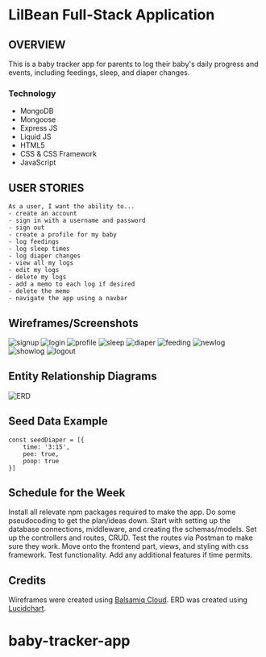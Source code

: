 # LilBean Full-Stack Application

## OVERVIEW

This is a baby tracker app for parents to log their baby's daily progress and events, including feedings, sleep, and diaper changes.

### Technology
- MongoDB
- Mongoose
- Express JS
- Liquid JS
- HTML5
- CSS & CSS Framework
- JavaScript

## USER STORIES
```
As a user, I want the ability to...
- create an account
- sign in with a username and password
- sign out
- create a profile for my baby
- log feedings
- log sleep times
- log diaper changes
- view all my logs
- edit my logs 
- delete my logs
- add a memo to each log if desired
- delete the memo
- navigate the app using a navbar
```

## Wireframes/Screenshots

![signup](https://share.balsamiq.com/c/3i7pwWqsoJvGvE6cZ1WWDa.png)
![login](https://share.balsamiq.com/c/jVzWEzHoGuPJshwkyTtBfc.png)
![profile](https://share.balsamiq.com/c/aqiGMHvLFmbK86VMkwJkVs.png)
![sleep](https://share.balsamiq.com/c/dVm8R8yoEfZkzmBKqNycVB.png)
![diaper](https://share.balsamiq.com/c/8NGBJsjLqkmoLa2E6698GU.png)
![feeding](https://share.balsamiq.com/c/bC3JDn6GdSqkHiG6BRFdDx.png)
![newlog](https://share.balsamiq.com/c/coiNTNdpgfj6EVr2Zj3Myw.png)
![showlog](https://share.balsamiq.com/c/9iiYic7xM42GHq4mrE7GMy.png)
![logout](https://share.balsamiq.com/c/qCLqtBXk3cTkuUypE2jbEn.png)


## Entity Relationship Diagrams

![ERD](https://i.imgur.com/KeSKWpa.png)


## Seed Data Example
```
const seedDiaper = [{
    time: '3:15',
    pee: true,
    poop: true
}]

```

## Schedule for the Week
Install all relevate npm packages required to make the app.
Do some pseudocoding to get the plan/ideas down.
Start with setting up the database connections, middleware, and creating the schemas/models. 
Set up the controllers and routes, CRUD.
Test the routes via Postman to make sure they work.
Move onto the frontend part, views, and styling with css framework.
Test functionality.
Add any additional features if time permits.



## Credits
Wireframes were created using [Balsamiq Cloud](https://balsamiq.com/wireframes/cloud/).
ERD was created using [Lucidchart](https://www.lucidchart.com/).

# baby-tracker-app
